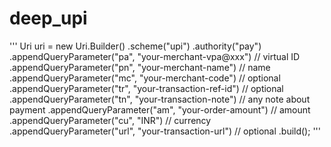 # deep_upi

'''
Uri uri =
    new Uri.Builder()
        .scheme("upi")
        .authority("pay")
        .appendQueryParameter("pa", "your-merchant-vpa@xxx")       // virtual ID 
        .appendQueryParameter("pn", "your-merchant-name")          // name
        .appendQueryParameter("mc", "your-merchant-code")          // optional
        .appendQueryParameter("tr", "your-transaction-ref-id")     // optional
        .appendQueryParameter("tn", "your-transaction-note")       // any note about payment
        .appendQueryParameter("am", "your-order-amount")           // amount
        .appendQueryParameter("cu", "INR")                         // currency
        .appendQueryParameter("url", "your-transaction-url")       // optional
        .build();
'''
